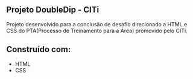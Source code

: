 ## Projeto DoubleDip - CITi
Projeto desenvolvido para a conclusão de desafio direcionado a HTML e CSS do PTA(Processo de Treinamento para a Área) promovido pelo CITi.


## Construído com:
- HTML
- CSS
